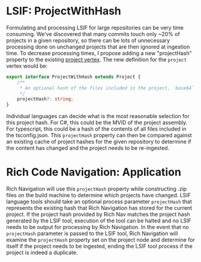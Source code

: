 # LSIF: ProjectWithHash

Formulating and processing LSIF for large repositories can be very time consuming. We've discovered that many commits touch only ~20% of projects in a given repository, so there can be lots of unnecessary processing done on unchanged projects that are then ignored at ingestion time. To decrease processing times, I propose adding a new "projectHash" property to the existing [project vertex](https://github.com/Microsoft/language-server-protocol/blob/master/indexFormat/specification.md#the-project-vertex). The new definition for the `project` vertex would be:

```ts
export interface ProjectWithHash extends Project {
    /**
     * An optional hash of the files included in the project, `base64` encoded.
     */
    projectHash?: string;
}
```

Individual languages can decide what is the most reasonable selection for this project hash. For C#, this could be the MVID of the project assembly. For typescript, this could be a hash of the contents of all files included in the tsconfig.json. This `projectHash` property can then be compared against an existing cache of project hashes for the given repository to determine if the content has changed and the project needs to be re-ingested.

# Rich Code Navigation: Application

Rich Navigation will use this `projectHash` property while constructing .zip files on the build machine to determine which projects have changed. LSIF language tools should take an optional process parameter `projectHash` that represents the existing hash that Rich Navigation has stored for the current project. If the project hash provided by Rich Nav matches the project hash generated by the LSIF tool, execution of the tool can be halted and no LSIF needs to be output for processing by Rich Navigation. In the event that no `projectHash` parameter is passed to the LSIF tool, Rich Navigation will examine the `projectHash` property set on the project node and determine for itself if the project needs to be ingested, ending the LSIF tool process if the project is indeed a duplicate.
